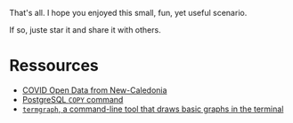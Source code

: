 That's all. I hope you enjoyed this small, fun, yet useful scenario.

If so, juste star it and share it with others.

# Ressources

- [COVID Open Data from New-Caledonia](https://github.com/adriens/covid19-action-plan-nc)
- [PostgreSQL `COPY` command](https://www.postgresql.org/docs/current/sql-copy.html)
- [`termgraph`, a command-line tool that draws basic graphs in the terminal](https://github.com/mkaz/termgraph)